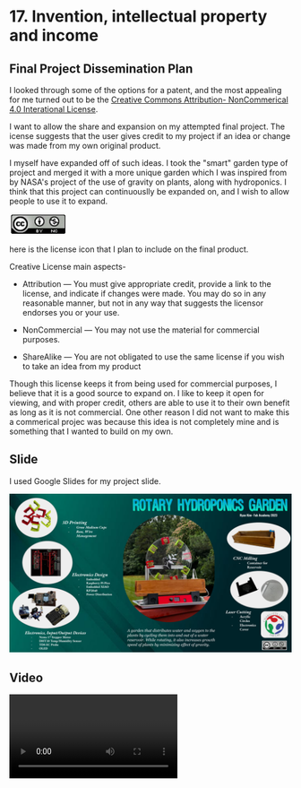 # 17. Invention, intellectual property and income

## Final Project Dissemination Plan

I looked through some of the options for a patent, and the most appealing for me turned out to be the [Creative Commons Attribution- NonCommerical 4.0 Interational License](https://creativecommons.org/licenses/by-nc/4.0/). 

I want to allow the share and expansion on my attempted final project. The icense suggests that the user gives credit to my project if an idea or change was made from my own original product. 

I myself have expanded off of such ideas. I took the "smart" garden type of project and merged it with a more unique garden which I was inspired from by NASA's project of the use of gravity on plants, along with hydroponics. I think that this project can continuouslly be expanded on, and I wish to allow people to use it to expand. 

![Alt text](../images/FP/License.jpg)

here is the license icon that I plan to include on the final product. 

Creative License main aspects- 

- Attribution — You must give appropriate credit, provide a link to the license, and indicate if changes were made. You may do so in any reasonable manner, but not in any way that suggests the licensor endorses you or your use.

- NonCommercial — You may not use the material for commercial purposes.

- ShareAlike — You are not obligated to use the same license if you wish to take an idea from my product

Though this license keeps it from being used for commercial purposes, I believe that it is a good source to expand on. I like to keep it open for viewing, and with proper credit, others are able to use it to their own benefit as long as it is not commercial. One other reason I did not want to make this a commerical projec was because this idea is not completely mine and is something that I wanted to build on my own. 

## Slide

I used Google Slides for my project slide. 

![Alt text](../presentation.png)

## Video

<video src="../../presentation.mp4" controls="controls" style="max-width: 730px;">
</video>